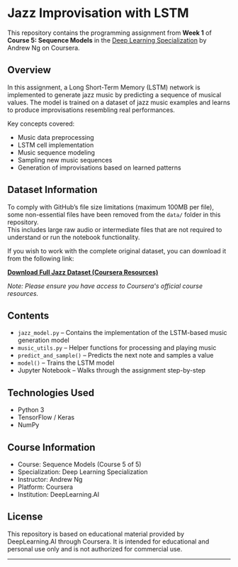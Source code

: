 # Jazz Improvisation with LSTM

This repository contains the programming assignment from **Week 1** of **Course 5: Sequence Models** in the [Deep Learning Specialization](https://www.coursera.org/specializations/deep-learning) by Andrew Ng on Coursera.

## Overview

In this assignment, a Long Short-Term Memory (LSTM) network is implemented to generate jazz music by predicting a sequence of musical values. The model is trained on a dataset of jazz music examples and learns to produce improvisations resembling real performances.

Key concepts covered:
- Music data preprocessing
- LSTM cell implementation
- Music sequence modeling
- Sampling new music sequences
- Generation of improvisations based on learned patterns

## Dataset Information

To comply with GitHub’s file size limitations (maximum 100MB per file), some non-essential files have been removed from the `data/` folder in this repository.  
This includes large raw audio or intermediate files that are not required to understand or run the notebook functionality.

If you wish to work with the complete original dataset, you can download it from the following link:

**[Download Full Jazz Dataset (Coursera Resources)](https://d3c33hcgiwev3.cloudfront.net/_d6a3b28b41a8e8829821fd7db6aa8df5_music_utils.py?Expires=1656547200&Signature=...)**

*Note: Please ensure you have access to Coursera's official course resources.*

## Contents

- `jazz_model.py` – Contains the implementation of the LSTM-based music generation model
- `music_utils.py` – Helper functions for processing and playing music
- `predict_and_sample()` – Predicts the next note and samples a value
- `model()` – Trains the LSTM model
- Jupyter Notebook – Walks through the assignment step-by-step

## Technologies Used

- Python 3
- TensorFlow / Keras
- NumPy

## Course Information

- Course: Sequence Models (Course 5 of 5)
- Specialization: Deep Learning Specialization
- Instructor: Andrew Ng
- Platform: Coursera
- Institution: DeepLearning.AI

## License

This repository is based on educational material provided by DeepLearning.AI through Coursera. It is intended for educational and personal use only and is not authorized for commercial use.

---
